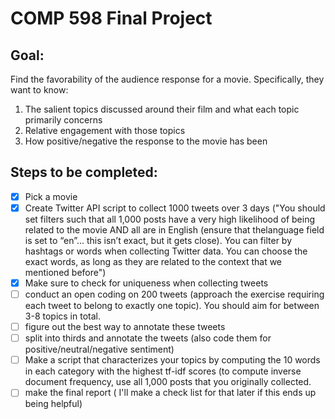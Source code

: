 # COMP 598 Final Project

## Goal:

Find the favorability of the audience response for a movie. Specifically, they want to know:

1. The salient topics discussed around their film and what each topic primarily concerns
2. Relative engagement with those topics
3. How positive/negative the response to the movie has been

## Steps to be completed:

- [x] Pick a movie
- [x] Create Twitter API script to collect 1000 tweets over 3 days ("You should set filters such that all 1,000 posts have a very high likelihood of being related to the movie AND all are in English (ensure that thelanguage field is set to “en”… this isn’t exact, but it gets close). You can filter by hashtags or words when collecting Twitter data. You can choose the exact words, as long as they are related to the context that we mentioned before")
- [x] Make sure to check for uniqueness when collecting tweets
- [ ] conduct an open coding on 200 tweets (approach the exercise requiring each tweet to belong to exactly one topic). You should aim for between 3-8 topics in total.
- [ ] figure out the best way to annotate these tweets
- [ ] split into thirds and annotate the tweets (also code them for positive/neutral/negative sentiment)
- [ ] Make a script that characterizes your topics by computing the 10 words in each category with the highest tf-idf scores (to compute inverse document frequency, use all 1,000 posts that you originally collected.
- [ ] make the final report ( I'll make a check list for that later if this ends up being helpful)
